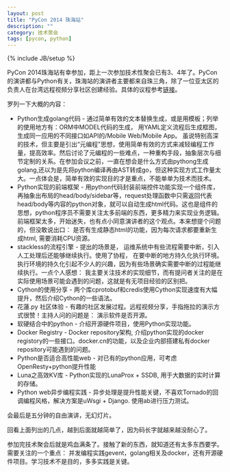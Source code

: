 ```yaml
---
layout: post
title: "PyCon 2014 珠海站"
description: ""
category: 技术聚会 
tags: [pycon, python]
---
```

{% include JB/setup %}

PyCon 2014珠海站有幸参加，距上一次参加技术性聚会已有3、4年了。PyCon的演讲都与Python有关，珠海站的演讲者主要都来自珠三角，除了一位亚太区的负责人在台湾远程视频分享社区创建经验。具体的议程参考[链接](http://cn.pycon.org/zhuhai.html)。

罗列一下大概的内容：

* Python生成golang代码 - 通过简单有效的文本替换生成，或是用模板；列举的使用地方有：ORM中MODEL代码的生成， 用YAML定义流程后生成框图，生成同一应用的不同接口如API的/Mobile Web/Mobile App。 虽说特别高深的技术，但主要是引出“元编程”思想，使用简单有效的方式来减轻编程工作量，提高效率。然后讨论了元编程的一些难点，一种重构手段，抽象层次与细节定制的关系。在参加会议之前，一直在想会是什么方式由pythong生成golang,还以为是先将python编译再由AST转成go，但这种实现方式工作量太大。一点体会是，简单有效的实现目的才是重点，不能单单为技术而技术。
* Python实现的前端框架 - 用python代码封装前端控件功能实现一个组件库，再抽象出布局的head/body/sidebar等，request处理函数中只需返回代表head/body等内容的python对象，就可以自动生成html代码。这也是组件的思想，python程序员不需要关注太多前端的东西，更多精力来实现业务逻辑。前端框架太多，开始迷失，也有点小同意演讲者的这个观点。本来想提个问题的，但没敢说出口： 是否有生成静态html的功能，因为每次请求都要重新生成html, 需要消耗CPU资源。
* stackless的流程引擎 - 提出的场景是， 运维系统中有些流程需要中断，引入人工处理后还能够继续执行。使用了协程， 在要中断的地方持久化执行环境。执行环境的持久化引起不少人的兴趣，因为有些场景确实需要中断的过程能继续执行。一点个人感想： 我主要关注技术的实现细节，而有提问者关注的是在实际使用场景可能会遇到的问题，这就是有无项目经验的区别把。
* Cython的使用分享 - 两个库cprotobuf和credis使用Cython实现速度有大幅提升，然后介绍Cython的一些语法。
* 花蓮.py 社区体验 - 有趣的社区发展过程。远程视频分享，手指拖拉的演示方式很赞！主持人问的问题是： 演示软件是否开源。
* 软硬结合中的python - 介绍开源硬件项目，使用Python实现功能。
* Docker Registry - Docker repository架构, 介绍python实现的docker registory的一些接口。docker.cn的功能，以及企业内部搭建私有docker repository可能遇到的问题。
* Python是否适合高性能web - 对已有的python应用，可考虑OpenResty+python提升性能
* Luna之高效KV库 - Python实现的LunaProx + SSDB, 用于大数据的实时计算的存储。
* Python web异步编程实践 - 异步处理是提升性能关键，不喜欢Tornado的回调编程风格，解决方案是uWsgi + Django. 使用ab进行压力测试。

会最后是五分钟的自由演讲，无幻灯片。

回看上面列出的几点，越到后面就越简单了，因为码长字就越来越没耐心了。

参加完技术聚会后就是鸡血满条了。接触了新的东西，就知道还有太多东西要学。需要关注的一个重点： 并发编程实践gevent，golang相关及docker，还有开源硬件项目。学习技术不是目的，多多实践是关键。

